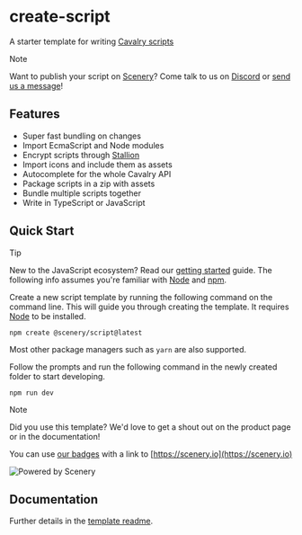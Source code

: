 # create-script

A starter template for writing [Cavalry scripts](https://docs.cavalry.scenegroup.co/tech-info/scripting/getting-started/)

> [!NOTE]
> Want to publish your script on [Scenery](https://scenery.io)? Come talk to us on [Discord](https://discord.com/invite/dAmKYcfaff) or [send us a message](https://scenery.io/support)!

## Features

-   Super fast bundling on changes
-   Import EcmaScript and Node modules
-   Encrypt scripts through [Stallion](https://github.com/scenery-io/stallion)
-   Import icons and include them as assets
-   Autocomplete for the whole Cavalry API
-   Package scripts in a zip with assets
-   Bundle multiple scripts together
-   Write in TypeScript or JavaScript

## Quick Start

> [!TIP]
> New to the JavaScript ecosystem? Read our [getting started](./PRIMER.md) guide. The following info assumes you're familiar with [Node](https://nodejs.org/) and [npm](https://www.npmjs.com/).

Create a new script template by running the following command on the command line. This will guide you through creating the template. It requires [Node](https://nodejs.org/) to be installed.

```
npm create @scenery/script@latest
```

Most other package managers such as `yarn` are also supported.

Follow the prompts and run the following command in the newly created folder to start developing.

```
npm run dev
```

> [!NOTE]
> Did you use this template? We'd love to get a shout out on the product page or in the documentation!
>
> You can use [our badges](https://github.com/scenery-io/create-script/images) with a link to [https://scenery.io](https://scenery.io)
>
> <picture>
> 	<source media="(prefers-color-scheme: dark)" srcset="https://github.com/scenery-io/create-script/images/Scenery Powered White.png">
> 	<img alt="Powered by Scenery" src="https://github.com/scenery-io/create-script/images/Scenery Powered Black.png">
> </picture>

## Documentation

Further details in the [template readme](./create-script/templates/default/).
